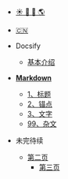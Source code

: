 <!-- _navbar.md -->

* [:sunny: :sunflower: :crescent_moon: :earth_americas:](/#)
* [:cn:](README2.md)

* Docsify
    * [基本介绍](README2.md "还可以这么操作")

* [**Markdown**](markdown/README.md)
    * [1、标题](markdown/1标题.md)
    * [2、锚点](markdown/2锚点.md)
    * [3、文字](markdown/3文字.md)
    * [99、杂文](markdown/99杂.md)

* 未完待续
    * [第二页](exercise/Vue.md)
        * [第三页](exercise/2.md)
 